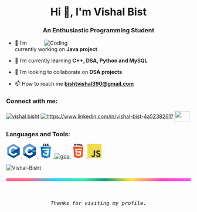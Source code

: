 <h1 align="center">Hi 👋, I'm Vishal Bist</h1>
<h3 align="center">An Enthusiastic Programming Student</h3>
<img align="right" alt="Coding" width="400" src="https://cdn.dribbble.com/users/1162077/screenshots/3848914/programmer.gif">

- 🔭 I’m currently working on **Java project**

- 🌱 I’m currently learning **C++, DSA, Python and MySQL**

- 👯 I’m looking to collaborate on **DSA projects**

- 📫 How to reach me **bishtvishal390@gmail.com**

<h3 align="left">Connect with me:</h3>
<p align="left">
<a href="https://twitter.com/vishal bisht" target="blank"><img align="center" src="https://cdn2.iconfinder.com/data/icons/threads-by-instagram/24/x-logo-twitter-new-brand-contained-outline-112.png" alt="vishal bisht" height="30" width="40" /></a> 
<a href="https://www.linkedin.com/in/vishal-bist-4a5238261/" target="blank"><img align="center" src="https://cdn1.iconfinder.com/data/icons/logotypes/32/square-linkedin-156.png" alt="https://www.linkedin.com/in/vishal-bist-4a5238261?" height="30" width="40" /></a>
<a href="https://www.instagram.com/vishal_bisht001?igsh=MW1sY2s1cDZ0cnJpMg==" target="blank"><img align="center" src="https://cdn1.iconfinder.com/data/icons/social-rounded-2/32/instagram-112.png" height="30" width="40" /></a>
</p>

<h3 align="left">Languages and Tools:</h3>
<p align="left"> <a href="https://www.cprogramming.com/" target="_blank" rel="noreferrer"> <img src="https://raw.githubusercontent.com/devicons/devicon/master/icons/c/c-original.svg" alt="c" width="40" height="40"/> </a> <a href="https://www.w3schools.com/cpp/" target="_blank" rel="noreferrer"> <img src="https://raw.githubusercontent.com/devicons/devicon/master/icons/cplusplus/cplusplus-original.svg" alt="cplusplus" width="40" height="40"/> </a> <a href="https://www.w3schools.com/css/" target="_blank" rel="noreferrer"> <img src="https://raw.githubusercontent.com/devicons/devicon/master/icons/css3/css3-original-wordmark.svg" alt="css3" width="40" height="40"/> </a> <a href="https://cloud.google.com" target="_blank" rel="noreferrer"> <img src="https://www.vectorlogo.zone/logos/google_cloud/google_cloud-icon.svg" alt="gcp" width="40" height="40"/> </a> <a href="https://www.w3.org/html/" target="_blank" rel="noreferrer"> <img src="https://raw.githubusercontent.com/devicons/devicon/master/icons/html5/html5-original-wordmark.svg" alt="html5" width="40" height="40"/> </a> <a href="https://developer.mozilla.org/en-US/docs/Web/JavaScript" target="_blank" rel="noreferrer"> <img src="https://raw.githubusercontent.com/devicons/devicon/master/icons/javascript/javascript-original.svg" alt="javascript" width="40" height="40"/> </a> 

<p>
  <img src="https://github-readme-stats.vercel.app/api?username=Vishal-Bist&show_icons=true&locale=en&theme=neon&bg_color=00000000" alt="Vishal-Bisht" height="180" width="420"/>
</p>

<a target="_blank" rel="noopener noreferrer" href="https://github.com/ArshErgon/ArshErgon/blob/main/assets/header/lineBar.png"><img src="https://github.com/ArshErgon/ArshErgon/raw/main/assets/header/lineBar.png" width="100%" height="8px" style="max-width: 100%;"></a>

<p align="center" dir="auto"><br><br>
  <samp>
    <i>Thanks for visiting my profile.</i> 
  </samp>
</p>
